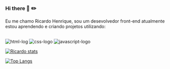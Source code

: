 ### Hi there 📒 ✏️ 
Eu me chamo Ricardo Henrique, sou um desevolvedor front-end atualmente estou aprendendo e criando projetos utilizando:
<br>
<br>

  <img src="https://img.shields.io/badge/HTML5-E34F26?style=for-the-badge&logo=html5&logoColor=white" alt="html-log"/>
 
  <img src="https://img.shields.io/badge/CSS-239120?&style=for-the-badge&logo=css3&logoColor=white" alt="css-logo"/>
 
  <img src="https://img.shields.io/badge/JavaScript-F7DF1E?style=for-the-badge&logo=javascript&logoColor=black" alt="javascript-logo"/>
  <br>
   
  [![Ricardo stats](https://github-readme-stats.vercel.app/api?username=Ricardobure36)](https://github.com/anuraghazra/github-readme-stats)
  
   [![Top Langs](https://github-readme-stats.vercel.app/api/top-langs/?username=Ricardobure36)](https://github.com/anuraghazra/github-readme-stats)
